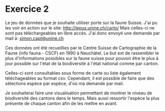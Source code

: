 # Exercice 2

Le jeu de données que je souhaite utiliser porte sur la faune Suisse. J'ai pu les voir en action sur le site: http://lepus.unine.ch/carto/
Mais celles-ci ne sont pas téléchargeables en libre accès. J'ai donc envoyé une demande par mail à: simon.capt@unine.ch


Ces données ont été recueillies par le Centre Suisse de Cartographie de la Faune (info fauna - CSCF) en 1990 à Neuchâtel. Le but est de rassembler le plus d'informations possibles sur la faune suisse pour pouvoir être le plus à jour possible sur l'état de la biodiversité à l'état national comme par canton.


Celles-ci sont consultables sous forme de carte ou liste également téléchageables au format csv. Cependant, il est possible de faire que des sélections espèce par espèce, d'où ma demande par mail.


Je souhaiterai faire une visualisation permettant de montrer le niveau de biodiversité des cantons dans le temps. Mais aussi ressortir l'espèce la plus présente de chaque canton afin de les mettre en avant.
